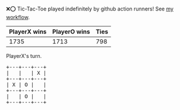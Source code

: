 :x::o: Tic-Tac-Toe played indefinitely by github action runners! See [my workflow](.github/workflows/play.yaml).

|PlayerX wins|PlayerO wins|Ties|
|-|-|-|
|1735|1713|798|

PlayerX's turn.

<pre>
+---+---+---+
|   |   | X |
+---+---+---+
| X | O |   |
+---+---+---+
|   | O |   |
+---+---+---+
</pre>